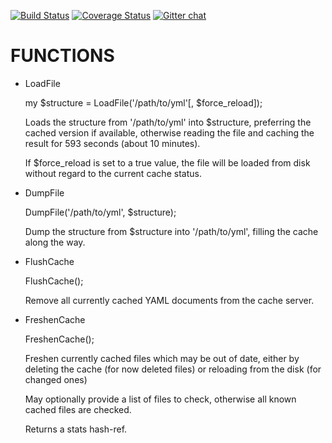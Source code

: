 [![Build Status](https://travis-ci.org/binary-com/perl-YAML-CacheLoader.svg?branch=master)](https://travis-ci.org/binary-com/perl-YAML-CacheLoader)
[![Coverage Status](https://coveralls.io/repos/binary-com/perl-YAML-CacheLoader/badge.png?branch=master)](https://coveralls.io/r/binary-com/perl-YAML-CacheLoader?branch=master)
[![Gitter chat](https://badges.gitter.im/binary-com/perl-YAML-CacheLoader.png)](https://gitter.im/binary-com/perl-YAML-CacheLoader)

# FUNCTIONS

- LoadFile

    my $structure = LoadFile('/path/to/yml'\[, $force\_reload\]);

    Loads the structure from '/path/to/yml' into $structure, preferring the cached version if available,
    otherwise reading the file and caching the result for 593 seconds (about 10 minutes).

    If $force\_reload is set to a true value, the file will be loaded from disk without regard
    to the current cache status.

- DumpFile

    DumpFile('/path/to/yml', $structure);

    Dump the structure from $structure into '/path/to/yml', filling the cache along the way.

- FlushCache

    FlushCache();

    Remove all currently cached YAML documents from the cache server.

- FreshenCache

    FreshenCache();

    Freshen currently cached files which may be out of date, either by deleting the cache (for now deleted files) or reloading from the disk (for changed ones)

    May optionally provide a list of files to check, otherwise all known cached files are checked.

    Returns a stats hash-ref.
